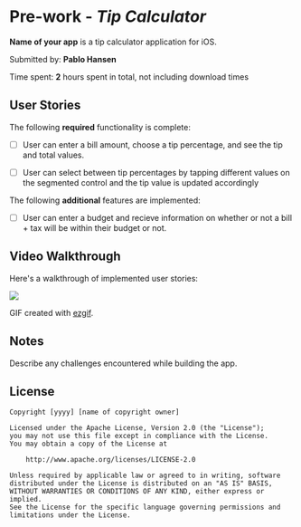 # Pre-work - *Tip Calculator*

**Name of your app** is a tip calculator application for iOS.

Submitted by: **Pablo Hansen**

Time spent: **2** hours spent in total, not including download times

## User Stories

The following **required** functionality is complete:

* [ ] User can enter a bill amount, choose a tip percentage, and see the tip and total values.
* [ ] User can select between tip percentages by tapping different values on the segmented control and the tip value is updated accordingly


The following **additional** features are implemented:

- [ ] User can enter a budget and recieve information on whether or not a bill + tax will be within their budget or not. 

## Video Walkthrough

Here's a walkthrough of implemented user stories:

![](https://i.imgur.com/Vs6dOjd.gif)

GIF created with [ezgif](http://www.cockos.com/licecap/).

## Notes

Describe any challenges encountered while building the app.

## License

    Copyright [yyyy] [name of copyright owner]

    Licensed under the Apache License, Version 2.0 (the "License");
    you may not use this file except in compliance with the License.
    You may obtain a copy of the License at

        http://www.apache.org/licenses/LICENSE-2.0

    Unless required by applicable law or agreed to in writing, software
    distributed under the License is distributed on an "AS IS" BASIS,
    WITHOUT WARRANTIES OR CONDITIONS OF ANY KIND, either express or implied.
    See the License for the specific language governing permissions and
    limitations under the License.
